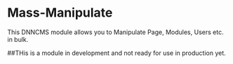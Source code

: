 # Mass-Manipulate
This DNNCMS module allows you to Manipulate Page, Modules, Users etc. in bulk.

##THis is a module in development and not ready for use in production yet.
